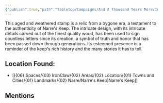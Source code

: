 ```yaml
---
{"publish":true,"path":"Tabletop/Campaigns/And A Thousand Years More/Inventory/Misc/Signet Stamp of Narre's Keep.md","permalink":"/tabletop/campaigns/and-a-thousand-years-more/inventory/misc/signet-stamp-of-narre-s-keep/","title":"Signet Stamp of Narre's Keep"}
---
```


<!--A stamp proving authencity of Narre's Keep. Used to sign letters.-->

This aged and weathered stamp is a relic from a bygone era, a testament to the authenticity of Narre's Keep. The intricate design, with its intricate details carved out of the finest quality wood, has been used to sign countless letters since its creation, a symbol of truth and honor that has been passed down through generations. Its esteemed presence is a reminder of the keep's rich history and the many stories it has to tell.

## Location Found:

- [[{06} Spaces/{03} IronClaw/{02} Areas/{02} Location/{01} Towns and Cities/{01} Landmarks/{02} Narre/Narre's Keep\|Narre's Keep]]

## Mentions


